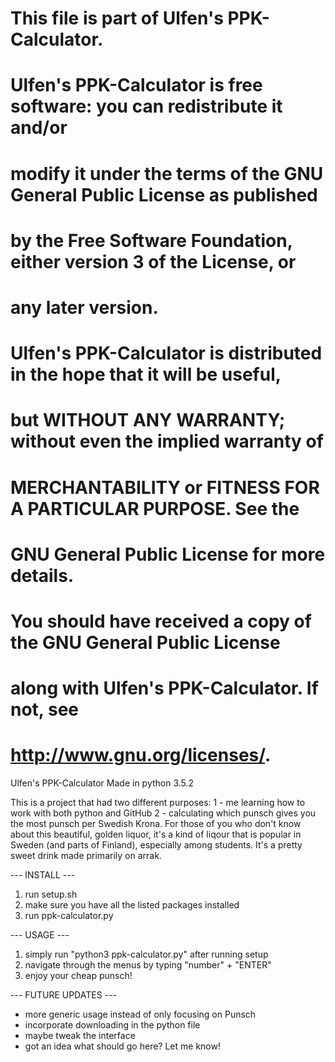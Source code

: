 # This file is part of Ulfen's PPK-Calculator.
# 
# Ulfen's PPK-Calculator is free software: you can redistribute it and/or
# modify it under the terms of the GNU General Public License as published
# by the Free Software Foundation, either version 3 of the License, or
# any later version.
# 
# Ulfen's PPK-Calculator is distributed in the hope that it will be useful,
# but WITHOUT ANY WARRANTY; without even the implied warranty of
# MERCHANTABILITY or FITNESS FOR A PARTICULAR PURPOSE.  See the
# GNU General Public License for more details.
# 
# You should have received a copy of the GNU General Public License
# along with Ulfen's PPK-Calculator.  If not, see
# <http://www.gnu.org/licenses/>.

Ulfen's PPK-Calculator
Made in python 3.5.2

This is a project that had two different purposes:
1 - me learning how to work with both python and GitHub
2 - calculating which punsch gives you the most punsch per Swedish Krona. For those of you who don't know about this beautiful, golden liquor, it's a kind of liqour that is popular in Sweden (and parts of Finland), especially among students. It's a pretty sweet drink made primarily on arrak.

--- INSTALL ---

1. run setup.sh
2. make sure you have all the listed packages installed
3. run ppk-calculator.py

--- USAGE ---

1. simply run "python3 ppk-calculator.py" after running setup
2. navigate through the menus by typing "number" + "ENTER"
3. enjoy your cheap punsch!

--- FUTURE UPDATES ---

- more generic usage instead of only focusing on Punsch
- incorporate downloading in the python file
- maybe tweak the interface
- got an idea what should go here? Let me know!
